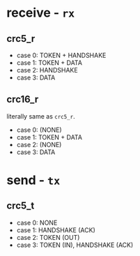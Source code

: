 # receive - `rx`

## crc5_r

- case 0: TOKEN + HANDSHAKE
- case 1: TOKEN + DATA
- case 2: HANDSHAKE
- case 3: DATA

## crc16_r

literally same as `crc5_r`.

- case 0: (NONE)
- case 1: TOKEN + DATA
- case 2: (NONE)
- case 3: DATA


# send - `tx`

## crc5_t

- case 0: NONE
- case 1: HANDSHAKE (ACK)
- case 2: TOKEN (OUT)
- case 3: TOKEN (IN), HANDSHAKE (ACK)

